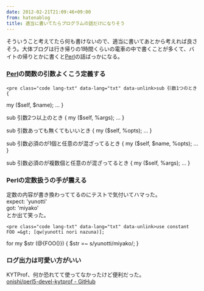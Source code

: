 ```yaml
---
date: 2012-02-21T21:09:46+09:00
from: hatenablog
title: 適当に書いてたらプログラムの話だけになりそう
---
```


<p>そういうこと考えてたら何も書けないので、適当に書いてあとから考えれば良さそう。大体ブログは行き帰りの1時間くらいの電車の中で書くことが多くて、バイトの帰りとかに書くと<a class="keyword" href="http://d.hatena.ne.jp/keyword/Perl">Perl</a>の話ばっかになる。</p>

<div class="section">
    <h3><a class="keyword" href="http://d.hatena.ne.jp/keyword/Perl">Perl</a>の関数の引数よくこう定義する</h3>

    <pre class="code lang-txt" data-lang="txt" data-unlink>sub 引数1つのとき {
  my ($self, $name);
  ...
}

sub 引数2つ以上のとき {
  my ($self, %args);
  ...
}

sub 引数あっても無くてもいいとき {
  my ($self, %opts);
  ...
}

sub 引数必須のが1個と任意のが混ざってるとき {
  my ($self, $name, %opts);
  ...
}

sub 引数必須のが複数個と任意のが混ざってるとき {
  my ($self, %args);
  ...
}</pre>

</div>
<div class="section">
    <h3>Perlの定数扱うの手が震える</h3>
    <p>定数の内容が書き換わっててるのにテストで気付いてハマった。<br />
expect: 'yunotti'<br />
got:    'miyako'<br />
とか出て笑った。</p>

    <pre class="code lang-txt" data-lang="txt" data-unlink>use constant FOO =&gt; [qw(yunotti nori nazuna)];
for my $str (@{FOO()}) {
  $str =~ s/yunotti/miyako/;
}</pre>

</div>
<div class="section">
    <h3>ログ出力は可愛い方がいい</h3>
    <p>KYTProf、何か恐れてて使ってなかったけど便利だった。<br />
<a href="https://github.com/onishi/perl5-devel-kytprof">onishi/perl5-devel-kytprof - GitHub</a></p>

</div>
